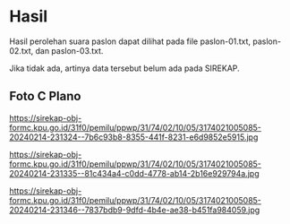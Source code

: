 # Hasil

Hasil perolehan suara paslon dapat dilihat pada file paslon-01.txt, paslon-02.txt, dan paslon-03.txt.

Jika tidak ada, artinya data tersebut belum ada pada SIREKAP.

## Foto C Plano

https://sirekap-obj-formc.kpu.go.id/31f0/pemilu/ppwp/31/74/02/10/05/3174021005085-20240214-231324--7b6c93b8-8355-441f-8231-e6d9852e5915.jpg

https://sirekap-obj-formc.kpu.go.id/31f0/pemilu/ppwp/31/74/02/10/05/3174021005085-20240214-231335--81c434a4-c0dd-4778-ab14-2b16e929794a.jpg

https://sirekap-obj-formc.kpu.go.id/31f0/pemilu/ppwp/31/74/02/10/05/3174021005085-20240214-231346--7837bdb9-9dfd-4b4e-ae38-b451fa984059.jpg

